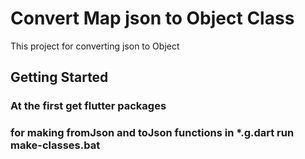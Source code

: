 # Convert Map json to Object Class

This project for converting json to Object

## Getting Started
### At the first get flutter packages
### for making fromJson and toJson functions in *.g.dart run  make-classes.bat